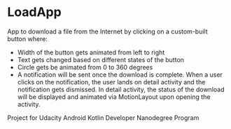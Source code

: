 # LoadApp

App to download a file from the Internet by clicking on a custom-built button where:

- Width of the button gets animated from left to right
- Text gets changed based on different states of the button
- Circle gets be animated from 0 to 360 degrees
- A notification will be sent once the download is complete. When a user clicks on the notification, the user lands on detail activity and the notification gets dismissed. In detail activity, the status of the download will be displayed and animated via MotionLayout upon opening the activity.

Project for Udacity Android Kotlin Developer Nanodegree Program 
